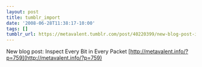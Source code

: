 ```yaml
---
layout: post
title: tumblr_import
date: '2008-06-28T11:38:17-10:00'
tags: []
tumblr_url: https://metavalent.tumblr.com/post/40220399/new-blog-post-inspect-every-bit-in-every-packet
---
```

New blog post: Inspect Every Bit in Every Packet [http://metavalent.info/?p=759](http://metavalent.info/?p=759)


